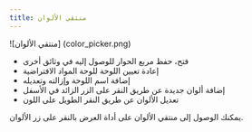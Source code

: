 ```yaml
---
title: منتقي الألوان
---
```


![منتقي الألوان] (color_picker.png)

- فتح، حفظ مربع الحوار للوصول إليه في وثائق أخرى
- إعادة تعيين اللوحة للوحة المواد الافتراضية
- إضافة اسم اللوحة وإزالته وتعديله
- إضافة ألوان جديدة عن طريق النقر على الزر الزائد في الأسفل
- تعديل الألوان عن طريق النقر الطويل على اللون

يمكنك الوصول إلى منتقي الألوان على أداة العرض بالنقر على زر الألوان.
